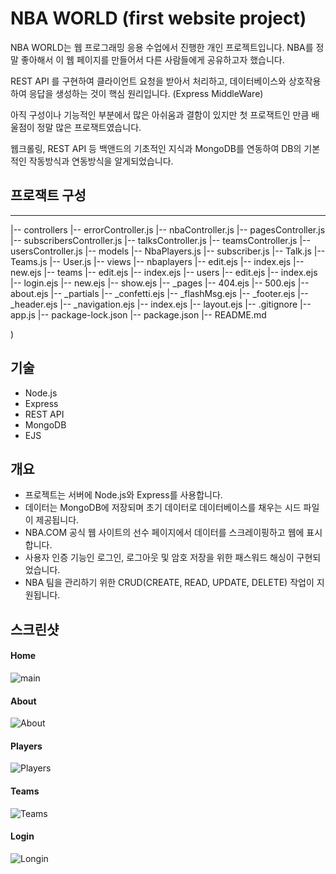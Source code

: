 # NBA WORLD (first website project) 

NBA WORLD는 웹 프로그래밍 응용 수업에서 진행한 개인 프로젝트입니다. NBA를 정말 좋아해서 이 웹 페이지를 만들어서 다른 사람들에게 공유하고자 했습니다.

REST API 를 구현하여 클라이언트 요청을 받아서 처리하고, 데이터베이스와 상호작용하여 응답을 생성하는 것이 핵심 원리입니다. (Express MiddleWare)

아직 구성이나 기능적인 부분에서 많은 아쉬움과 결함이 있지만 첫 프로잭트인 만큼 배울점이 정말 많은 프로잭트였습니다.

웹크롤링, REST API 등 백앤드의 기초적인 지식과 MongoDB를 연동하여 DB의 기본적인 작동방식과 연동방식을 알게되었습니다.


## 프로잭트 구성

--- 

|-- controllers
    |-- errorController.js
    |-- nbaController.js
    |-- pagesController.js
    |-- subscribersController.js
    |-- talksController.js
    |-- teamsController.js
    |-- usersController.js
|-- models
    |-- NbaPlayers.js
    |-- subscriber.js
    |-- Talk.js
    |-- Teams.js
    |-- User.js
|-- views
    |-- nbaplayers
        |-- edit.ejs
        |-- index.ejs
        |-- new.ejs
    |-- teams
        |-- edit.ejs
        |-- index.ejs
    |-- users
        |-- edit.ejs
        |-- index.ejs
        |-- login.ejs
        |-- new.ejs
        |-- show.ejs
    |-- _pages
        |-- 404.ejs
        |-- 500.ejs
        |-- about.ejs
    |-- _partials
        |-- _confetti.ejs
        |-- _flashMsg.ejs
        |-- _footer.ejs
        |-- _header.ejs
        |-- _navigation.ejs
    |-- index.ejs
    |-- layout.ejs
|-- .gitignore
|-- app.js
|-- package-lock.json
|-- package.json
|-- README.md

)

## 기술
- Node.js
- Express
- REST API
- MongoDB
- EJS

## 개요

- 프로젝트는 서버에 Node.js와 Express를 사용합니다.
- 데이터는 MongoDB에 저장되며 초기 데이터로 데이터베이스를 채우는 시드 파일이 제공됩니다.
- NBA.COM 공식 웹 사이트의 선수 페이지에서 데이터를 스크레이핑하고 웹에 표시합니다.
- 사용자 인증 기능인 로그인, 로그아웃 및 암호 저장을 위한 패스워드 해싱이 구현되었습니다.
- NBA 팀을 관리하기 위한 CRUD(CREATE, READ, UPDATE, DELETE) 작업이 지원됩니다.


## 스크린샷
#### Home 


![main](https://github.com/user-attachments/assets/d2c0ff68-775a-4268-ada8-4daba45a1d6c)


#### About

![About](https://github.com/user-attachments/assets/e2b22383-ea8d-449d-af48-8d8307d62631)



#### Players

![Players](https://github.com/user-attachments/assets/66773670-1610-4147-8f9d-d57ecf15f9c4)


#### Teams

![Teams](https://github.com/user-attachments/assets/4ca4fca5-9a49-45d5-8ceb-063f89b92f8b)



#### Login

![Longin](https://github.com/user-attachments/assets/9496ddbc-28f4-4734-b891-c25a290fb7cc)





